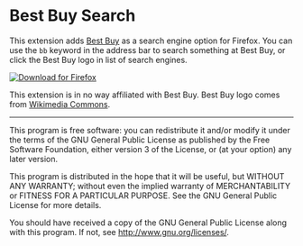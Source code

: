 # Best Buy Search

This extension adds [Best Buy](https://www.bestbuy.com/) as a search engine option for Firefox. You can use the `bb` keyword in the address bar to search something at Best Buy, or click the Best Buy logo in list of search engines.

[![Download for Firefox](https://corbin.io/img/firefox-button.png)](https://addons.mozilla.org/en-US/firefox/addon/best-buy-search/)

This extension is in no way affiliated with Best Buy. Best Buy logo comes from [Wikimedia Commons](https://commons.wikimedia.org/wiki/File:Best_Buy_Logo.svg).

---------------------------------------------------------

This program is free software: you can redistribute it and/or modify
it under the terms of the GNU General Public License as published by
the Free Software Foundation, either version 3 of the License, or
(at your option) any later version.

This program is distributed in the hope that it will be useful,
but WITHOUT ANY WARRANTY; without even the implied warranty of
MERCHANTABILITY or FITNESS FOR A PARTICULAR PURPOSE.  See the
GNU General Public License for more details.

You should have received a copy of the GNU General Public License
along with this program.  If not, see <http://www.gnu.org/licenses/>.